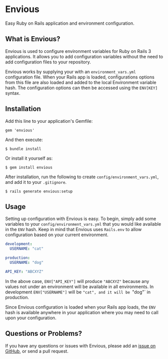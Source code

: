 # Envious

Easy Ruby on Rails application and environment configuration.

## What is Envious?
Envious is used to configure environment variables for Ruby on Rails 3 applications. It allows you to add configuration variables without the need to add configuration files to your repository.

Envious works by supplying your with an `environment_vars.yml` configuration file. When your Rails app is loaded, configurations options from this file are also loaded and added to the local Environment variable hash. The configuration options can then be accessed using the `ENV[KEY]` syntax.

## Installation

Add this line to your application's Gemfile:

    gem 'envious'

And then execute:

    $ bundle install

Or install it yourself as:

    $ gem install envious

After installation, run the following to create `config/environment_vars.yml`, and add it to your `.gitignore`.

    $ rails generate envious:setup

## Usage

Setting up configuration with Envious is easy. To begin, simply add some variables to your `config/environment_vars.yml` that you would like available in the `ENV` hash. Keep in mind that Envious uses `Rails.env` to allow configuration based on your current environment.
```yaml
development: 
  USERNAME: "cat"

production:
  USERNAME: "dog"

API_KEY: "ABCXYZ"
```
In the above case, `ENV["API_KEY"]` will produce `"ABCXYZ"` because any values not under an environment will be available in all environments. In development `ENV["USERNAME"]`  will be `"cat", and it will be `"dog"` in production.

Since Envious configuration is loaded when your Rails app loads, the `ENV` hash is available anywhere in your application where you may need to call upon your configuration.


## Questions or Problems?

If you have any questions or issues with Envious, please add an [issue on GitHub](https://github.com/RyanNielson/envious/issues), or send a pull request.
